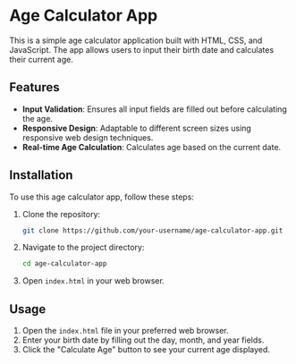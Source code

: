 # Age Calculator App

This is a simple age calculator application built with HTML, CSS, and JavaScript. The app allows users to input their birth date and calculates their current age.

## Features

- **Input Validation**: Ensures all input fields are filled out before calculating the age.
- **Responsive Design**: Adaptable to different screen sizes using responsive web design techniques.
- **Real-time Age Calculation**: Calculates age based on the current date.

## Installation

To use this age calculator app, follow these steps:

1. Clone the repository:
    ```sh
    git clone https://github.com/your-username/age-calculator-app.git
    ```

2. Navigate to the project directory:
    ```sh
    cd age-calculator-app
    ```

3. Open `index.html` in your web browser.

## Usage

1. Open the `index.html` file in your preferred web browser.
2. Enter your birth date by filling out the day, month, and year fields.
3. Click the "Calculate Age" button to see your current age displayed.
